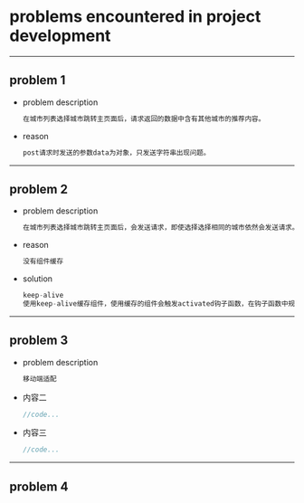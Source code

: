 # problems encountered in project development

------

## problem 1

- problem description

  ```js
  在城市列表选择城市跳转主页面后，请求返回的数据中含有其他城市的推荐内容。
  ```

- reason

  ```js
  post请求时发送的参数data为对象，只发送字符串出现问题。
  ```

------

## problem 2

- problem description

  ```js
  在城市列表选择城市跳转主页面后，会发送请求，即使选择选择相同的城市依然会发送请求。
  ```

- reason

  ```js
  没有组件缓存
  ```

- solution

  ```js
  keep-alive
  使用keep-alive缓存组件，使用缓存的组件会触发activated钩子函数，在钩子函数中规定“当选择城市不同时重新调用数据”。
  ```

------

## problem 3

- problem description

  ```js
  移动端适配
  ```

- 内容二

  ```js
  //code...
  ```

- 内容三

  ```js
  //code...
  ```

------

## problem 4


